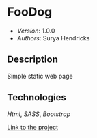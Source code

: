 # FooDog

* *Version*: 1.0.0
* *Authors*: Surya Hendricks

Description
----
Simple static web page

Technologies
----
*Html*, *SASS*, *Bootstrap*

[Link to the project](https://suryahendricks.github.io/FooDog/)





